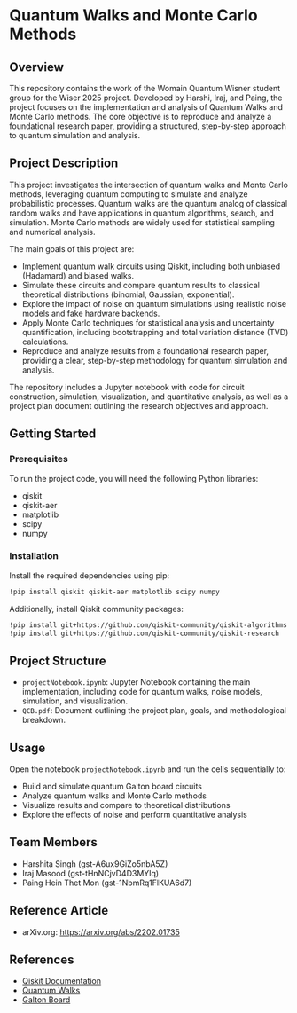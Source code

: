 # Quantum Walks and Monte Carlo Methods

## Overview

This repository contains the work of the Womain Quantum Wisner student group for the Wiser 2025 project. Developed by Harshi, Iraj, and Paing, the project focuses on the implementation and analysis of Quantum Walks and Monte Carlo methods. The core objective is to reproduce and analyze a foundational research paper, providing a structured, step-by-step approach to quantum simulation and analysis.

## Project Description

This project investigates the intersection of quantum walks and Monte Carlo methods, leveraging quantum computing to simulate and analyze probabilistic processes. Quantum walks are the quantum analog of classical random walks and have applications in quantum algorithms, search, and simulation. Monte Carlo methods are widely used for statistical sampling and numerical analysis.

The main goals of this project are:

- Implement quantum walk circuits using Qiskit, including both unbiased (Hadamard) and biased walks.
- Simulate these circuits and compare quantum results to classical theoretical distributions (binomial, Gaussian, exponential).
- Explore the impact of noise on quantum simulations using realistic noise models and fake hardware backends.
- Apply Monte Carlo techniques for statistical analysis and uncertainty quantification, including bootstrapping and total variation distance (TVD) calculations.
- Reproduce and analyze results from a foundational research paper, providing a clear, step-by-step methodology for quantum simulation and analysis.

The repository includes a Jupyter notebook with code for circuit construction, simulation, visualization, and quantitative analysis, as well as a project plan document outlining the research objectives and approach.

## Getting Started

### Prerequisites

To run the project code, you will need the following Python libraries:

- qiskit
- qiskit-aer
- matplotlib
- scipy
- numpy

### Installation

Install the required dependencies using pip:
```bash
!pip install qiskit qiskit-aer matplotlib scipy numpy
```

Additionally, install Qiskit community packages:
```bash
!pip install git+https://github.com/qiskit-community/qiskit-algorithms
!pip install git+https://github.com/qiskit-community/qiskit-research
```

## Project Structure

- `projectNotebook.ipynb`: Jupyter Notebook containing the main implementation, including code for quantum walks, noise models, simulation, and visualization.
- `QCB.pdf`: Document outlining the project plan, goals, and methodological breakdown.

## Usage

Open the notebook `projectNotebook.ipynb` and run the cells sequentially to:

- Build and simulate quantum Galton board circuits
- Analyze quantum walks and Monte Carlo methods
- Visualize results and compare to theoretical distributions
- Explore the effects of noise and perform quantitative analysis

## Team Members

- Harshita Singh (gst-A6ux9GiZo5nbA5Z)
- Iraj Masood (gst-tHnNCjvD4D3MYIq)
- Paing Hein Thet Mon (gst-1NbmRq1FlKUA6d7)

## Reference Article

- arXiv.org: https://arxiv.org/abs/2202.01735


## References

- [Qiskit Documentation](https://qiskit.org/documentation/)
- [Quantum Walks](https://en.wikipedia.org/wiki/Quantum_walk)
- [Galton Board](https://en.wikipedia.org/wiki/Bean_machine)
